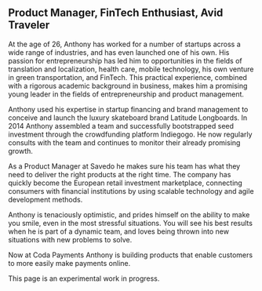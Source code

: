 ## Product Manager, FinTech Enthusiast, Avid Traveler

At the age of 26, Anthony has worked for a number of startups across a wide range of industries, and has even launched one of his own. His passion for entrepreneurship has led him to opportunities in the fields of translation and localization, health care, mobile technology, his own venture in green transportation, and FinTech. This practical experience, combined with a rigorous academic background in business, makes him a promising young leader in the fields of entrepreneurship and product management. 

Anthony used his expertise in startup financing and brand management to conceive and launch the luxury skateboard brand Latitude Longboards. In 2014 Anthony assembled a team and successfully bootstrapped seed investment through the crowdfunding platform Indiegogo. He now regularly consults with the team and continues to monitor their already promising growth. 

As a Product Manager at Savedo he makes sure his team has what they need to deliver the right products at the right time. The company has quickly become the European retail investment marketplace, connecting consumers with financial institutions by using scalable technology and agile development methods.

Anthony is tenaciously optimistic, and prides himself on the ability to make you smile, even in the most stressful situations. You will see his best results when he is part of a dynamic team, and loves being thrown into new situations with new problems to solve.

Now at Coda Payments Anthony is building products that enable customers to more easily make payments online.

This page is an experimental work in progress.

<!---### Markdown

Markdown is a lightweight and easy-to-use syntax for styling your writing. It includes conventions for

```markdown
Syntax highlighted code block

# Header 1
## Header 2
### Header 3

- Bulleted
- List

1. Numbered
2. List

**Bold** and _Italic_ and `Code` text

[Link](url) and ![Image](src)
```

For more details see [GitHub Flavored Markdown](https://guides.github.com/features/mastering-markdown/).

### Jekyll Themes

Your Pages site will use the layout and styles from the Jekyll theme you have selected in your [repository settings](https://github.com/anthonythornton/anthonythornton/settings). The name of this theme is saved in the Jekyll `_config.yml` configuration file.

### Support or Contact

Having trouble with Pages? Check out our [documentation](https://help.github.com/categories/github-pages-basics/) or [contact support](https://github.com/contact) and we’ll help you sort it out. --->
